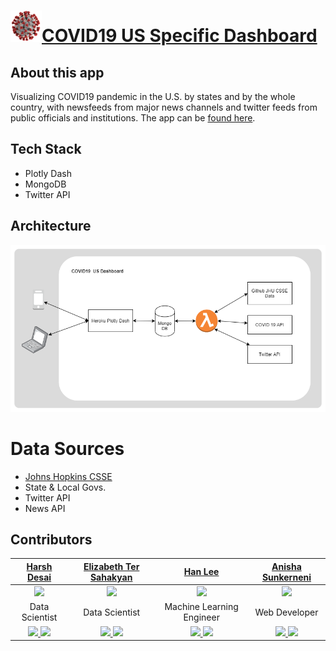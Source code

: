 # <img src="assets/images/covid19-logo.png" width="50px" height="50px">[COVID19 US Specific Dashboard](https://ncov19.us/)

## About this app
Visualizing COVID19 pandemic in the U.S. by states and by the whole country, with newsfeeds from major news channels and twitter feeds from public officials and institutions. The app can be [found here](https://ncov19.us/).

## Tech Stack
- Plotly Dash
- MongoDB
- Twitter API


## Architecture

![](assets/images/covid19-dash.png)

# Data Sources

- [Johns Hopkins CSSE](https://github.com/CSSEGISandData/COVID-19)
- State & Local Govs.
- Twitter API
- News API



## Contributors

| [Harsh Desai](https://github.com/hurshd0)     | [Elizabeth Ter Sahakyan](https://github.com/elizabethts) | [Han Lee](https://github.com/leehanchung) |[Anisha Sunkerneni](https://github.com/ars394) |
| :--------------------: | :--------------------: | :--------------------: | :--------------------: | 
| <img src="https://avatars2.githubusercontent.com/u/16807421?s=400&u=844b3a27a223f7e3e2b3318e6a917d3641f93d6a&v=4" width = "200" /> | <img src="https://avatars1.githubusercontent.com/u/30808123?s=400&u=7757b1986b1e1713f378b402cb4e0a43b33ed451&v=4" width = "200" /> | <img src="https://avatars2.githubusercontent.com/u/4794839?s=400&u=1b4ce1a3a102b472ceaeae0f7f5b45df39f80322&v=4" width = "200" /> | <img src="https://media-exp1.licdn.com/dms/image/C5603AQGNbwDHi380iw/profile-displayphoto-shrink_200_200/0?e=1590624000&v=beta&t=EADYs8ZsWrS495ZsoIXd3X-7h8JYydf8RLPwMzIQbT4" width = "200" /> |
| Data Scientist | Data Scientist | Machine Learning Engineer | Web Developer |
| [<img src="https://github.com/favicon.ico" width="20"> ](https://github.com/hurshd0) [ <img src="https://static.licdn.com/sc/h/al2o9zrvru7aqj8e1x2rzsrca" width="20"> ](https://www.linkedin.com/in/hurshd/)                   |[<img src="https://github.com/favicon.ico" width="20"> ](https://github.com/elizabethts) [ <img src="https://static.licdn.com/sc/h/al2o9zrvru7aqj8e1x2rzsrca" width="20"> ](https://www.linkedin.com/in/elizabethts/)    |[<img src="https://github.com/favicon.ico" width="20"> ](https://github.com/leehanchung) [ <img src="https://static.licdn.com/sc/h/al2o9zrvru7aqj8e1x2rzsrca" width="20"> ](https://www.linkedin.com/in/hanchunglee/)    |[<img src="https://github.com/favicon.ico" width="20"> ](https://github.com/ars394) [ <img src="https://static.licdn.com/sc/h/al2o9zrvru7aqj8e1x2rzsrca" width="20"> ](https://www.linkedin.com/in/anishasunkerneni/)    
